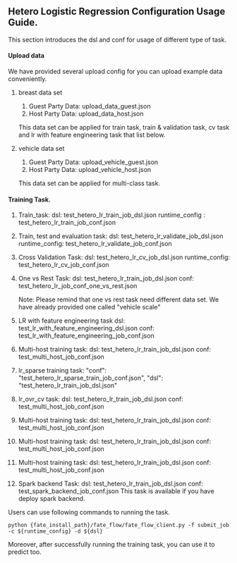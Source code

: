 ## Hetero Logistic Regression Configuration Usage Guide.

This section introduces the dsl and conf for usage of different type of task.

#### Upload data

We have provided several upload config for you can upload example data conveniently.

1. breast data set
    1. Guest Party Data: upload_data_guest.json
    2. Host Party Data: upload_data_host.json

    This data set can be applied for train task, train & validation task, cv task and lr with feature engineering task that list below.

2. vehicle data set
    1. Guest Party Data: upload_vehicle_guest.json
    2. Host Party Data: upload_vehicle_host.json

    This data set can be applied for multi-class task.


#### Training Task.

1. Train_task:
    dsl: test_hetero_lr_train_job_dsl.json
    runtime_config : test_hetero_lr_train_job_conf.json

2. Train, test and evaluation task:
    dsl: test_hetero_lr_validate_job_dsl.json
    runtime_config: test_hetero_lr_validate_job_conf.json

3. Cross Validation Task:
    dsl: test_hetero_lr_cv_job_dsl.json
    runtime_config: test_hetero_lr_cv_job_conf.json

4. One vs Rest Task:
    dsl: test_hetero_lr_train_job_dsl.json
    conf: test_hetero_lr_job_conf_one_vs_rest.json

    Note: Please remind that one vs rest task need different data set. We have already provided one called "vehicle scale"

5. LR with feature engineering task
    dsl: test_lr_with_feature_engineering_dsl.json
    conf: test_lr_with_feature_engineering_job_conf.json

6. Multi-host training task:
    dsl: test_hetero_lr_train_job_dsl.json
    conf: test_multi_host_job_conf.json



8. lr_sparse training task:
    "conf": "test_hetero_lr_sparse_train_job_conf.json",
    "dsl": "test_hetero_lr_train_job_dsl.json"

6. lr_ovr_cv task:
    dsl: test_hetero_lr_train_job_dsl.json
    conf: test_multi_host_job_conf.json

6. Multi-host training task:
    dsl: test_hetero_lr_train_job_dsl.json
    conf: test_multi_host_job_conf.json

6. Multi-host training task:
    dsl: test_hetero_lr_train_job_dsl.json
    conf: test_multi_host_job_conf.json

6. Multi-host training task:
    dsl: test_hetero_lr_train_job_dsl.json
    conf: test_multi_host_job_conf.json

7. Spark backend Task:
    dsl: test_hetero_lr_train_job_dsl.json
    conf: test_spark_backend_job_conf.json
    This task is available if you have deploy spark backend.

Users can use following commands to running the task.

    python {fate_install_path}/fate_flow/fate_flow_client.py -f submit_job -c ${runtime_config} -d ${dsl}

Moreover, after successfully running the training task, you can use it to predict too.